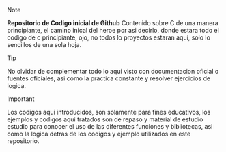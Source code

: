 >[!NOTE]
>**Repositorio de Codigo inicial de Github**
Contenido sobre C de una manera principiante, el camino inical del heroe por asi decirlo, donde estara todo el codigo de c principiante, ojo, no todos lo proyectos estaran aqui, solo lo sencillos de una sola hoja.

>[!TIP]
>No olvidar de complementar todo lo aqui visto con documentacion oficial o fuentes oficiales, asi como la practica constante y resolver ejercicios de logica.

>[!IMPORTANT]
>Los codigos aqui introducidos, son solamente para fines educativos, los ejemplos y codigos aqui tratados son de repaso y material de estudio estudio para conocer el uso de las diferentes funciones y bibliotecas, asi como la logica detras de los codigos y ejemplo utilizados en este repositorio.        
